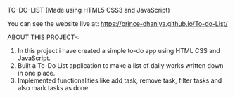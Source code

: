 TO-DO-LIST (Made using HTML5 CSS3 and JavaScript)

You can see the website live at: https://prince-dhaniya.github.io/To-do-List/

ABOUT THIS PROJECT-:

 1. In this project i have created a simple to-do app using HTML CSS and JavaScript.
 2. Built a To-Do List application to make a list of daily works written down in one place.
 3. Implemented functionalities like add task, remove task, filter tasks and also mark tasks as done.
